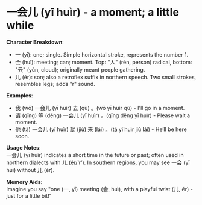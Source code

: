 # **一会儿 (yī huìr) - a moment; a little while**

**Character Breakdown**:  
- 一 (yī): one; single. Simple horizontal stroke, represents the number 1.  
- 会 (huì): meeting; can; moment. Top: "人" (rén, person) radical, bottom: "云" (yún, cloud); originally meant people gathering.  
- 儿 (ér): son; also a retroflex suffix in northern speech. Two small strokes, resembles legs; adds "r" sound.

**Examples**:  
- 我 (wǒ) 一会儿 (yī huìr) 去 (qù) 。(wǒ yī huìr qù) - I'll go in a moment.  
- 请 (qǐng) 等 (děng) 一会儿 (yī huìr) 。(qǐng děng yī huìr) - Please wait a moment.  
- 他 (tā) 一会儿 (yī huìr) 就 (jiù) 来 (lái) 。(tā yī huìr jiù lái) - He’ll be here soon.

**Usage Notes**:  
一会儿 (yī huìr) indicates a short time in the future or past; often used in northern dialects with 儿 (ér/‘r’). In southern regions, you may see 一会 (yī huì) without 儿 (ér).

**Memory Aids**:  
Imagine you say "one (一, yī) meeting (会, huì), with a playful twist (儿, ér) - just for a little bit!"